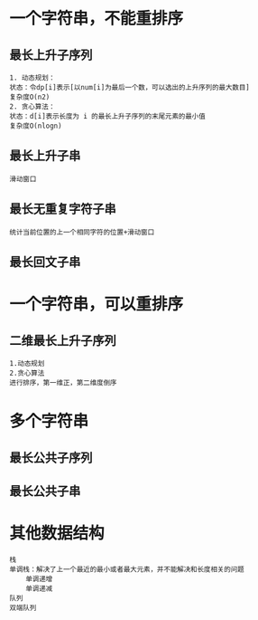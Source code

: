 # 一个字符串，不能重排序
## 最长上升子序列
    1. 动态规划：
    状态：令dp[i]表示[以num[i]为最后一个数，可以选出的上升序列的最大数目]
    复杂度O(n2)
    2. 贪心算法：
    状态：d[i]表示长度为 i 的最长上升子序列的末尾元素的最小值
    复杂度O(nlogn)

## 最长上升子串
    滑动窗口

## 最长无重复字符子串
    统计当前位置的上一个相同字符的位置+滑动窗口

## 最长回文子串

# 一个字符串，可以重排序
## 二维最长上升子序列
    1.动态规划
    2.贪心算法
    进行排序，第一维正，第二维度倒序

# 多个字符串
## 最长公共子序列

## 最长公共子串

# 其他数据结构
    栈
    单调栈：解决了上一个最近的最小或者最大元素，并不能解决和长度相关的问题
        单调递增
        单调递减
    队列
    双端队列




